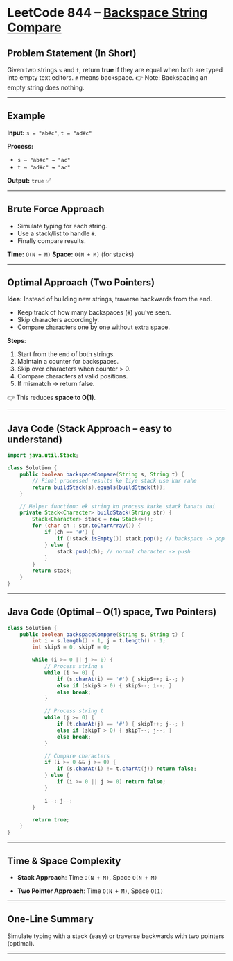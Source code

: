 
# LeetCode 844 – [Backspace String Compare](https://leetcode.com/problems/backspace-string-compare/)

## Problem Statement (In Short)

Given two strings `s` and `t`, return **true** if they are equal when both are typed into empty text editors.
`#` means backspace.
👉 Note: Backspacing an empty string does nothing.

---

## Example

**Input:**
`s = "ab#c"`, `t = "ad#c"`

**Process:**

* `s → "ab#c" → "ac"`
* `t → "ad#c" → "ac"`

**Output:**
`true` ✅

---

## Brute Force Approach

* Simulate typing for each string.
* Use a stack/list to handle `#`.
* Finally compare results.

**Time:** `O(N + M)`
**Space:** `O(N + M)` (for stacks)

---

## Optimal Approach (Two Pointers)

**Idea:** Instead of building new strings, traverse backwards from the end.

* Keep track of how many backspaces (`#`) you’ve seen.
* Skip characters accordingly.
* Compare characters one by one without extra space.

**Steps**:

1. Start from the end of both strings.
2. Maintain a counter for backspaces.
3. Skip over characters when counter > 0.
4. Compare characters at valid positions.
5. If mismatch → return false.

👉 This reduces **space to O(1)**.

---

## Java Code (Stack Approach – easy to understand)

```java
import java.util.Stack;

class Solution {
    public boolean backspaceCompare(String s, String t) {
        // Final processed results ke liye stack use kar rahe
        return buildStack(s).equals(buildStack(t));
    }

    // Helper function: ek string ko process karke stack banata hai
    private Stack<Character> buildStack(String str) {
        Stack<Character> stack = new Stack<>();
        for (char ch : str.toCharArray()) {
            if (ch == '#') {
                if (!stack.isEmpty()) stack.pop(); // backspace -> pop
            } else {
                stack.push(ch); // normal character -> push
            }
        }
        return stack;
    }
}
```

---

## Java Code (Optimal – O(1) space, Two Pointers)

```java
class Solution {
    public boolean backspaceCompare(String s, String t) {
        int i = s.length() - 1, j = t.length() - 1;
        int skipS = 0, skipT = 0;

        while (i >= 0 || j >= 0) {
            // Process string s
            while (i >= 0) {
                if (s.charAt(i) == '#') { skipS++; i--; }
                else if (skipS > 0) { skipS--; i--; }
                else break;
            }

            // Process string t
            while (j >= 0) {
                if (t.charAt(j) == '#') { skipT++; j--; }
                else if (skipT > 0) { skipT--; j--; }
                else break;
            }

            // Compare characters
            if (i >= 0 && j >= 0) {
                if (s.charAt(i) != t.charAt(j)) return false;
            } else {
                if (i >= 0 || j >= 0) return false;
            }

            i--; j--;
        }

        return true;
    }
}
```

---

## Time & Space Complexity

* **Stack Approach**:
  Time `O(N + M)`, Space `O(N + M)`

* **Two Pointer Approach**:
  Time `O(N + M)`, Space `O(1)`

---

## One-Line Summary

Simulate typing with a stack (easy) or traverse backwards with two pointers (optimal).

---
